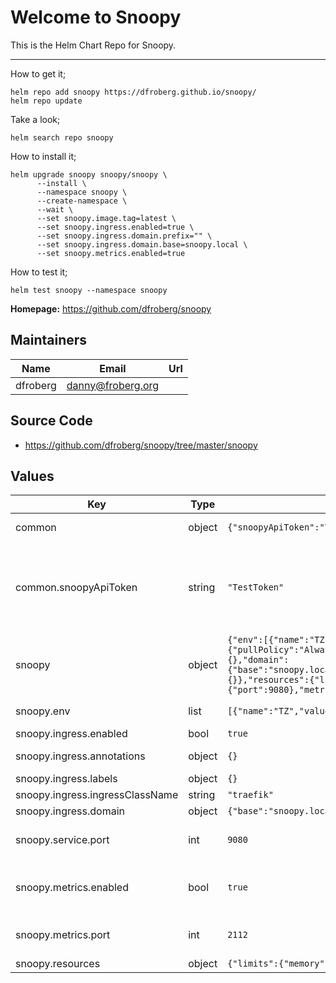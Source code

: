 # Welcome to Snoopy
This is the Helm Chart Repo for Snoopy.

---
How to get it;
~~~
helm repo add snoopy https://dfroberg.github.io/snoopy/
helm repo update
~~~
Take a look;
~~~
helm search repo snoopy
~~~
How to install it;
~~~
helm upgrade snoopy snoopy/snoopy \
      --install \
      --namespace snoopy \
      --create-namespace \
      --wait \
      --set snoopy.image.tag=latest \
      --set snoopy.ingress.enabled=true \
      --set snoopy.ingress.domain.prefix="" \
      --set snoopy.ingress.domain.base=snoopy.local \
      --set snoopy.metrics.enabled=true
~~~
How to test it;
~~~
helm test snoopy --namespace snoopy
~~~

**Homepage:** <https://github.com/dfroberg/snoopy>

## Maintainers

| Name | Email | Url |
| ---- | ------ | --- |
| dfroberg | <danny@froberg.org> |  |

## Source Code

* <https://github.com/dfroberg/snoopy/tree/master/snoopy>

## Values

| Key | Type | Default | Description |
|-----|------|---------|-------------|
| common | object | `{"snoopyApiToken":"TestToken"}` | Common values for all services |
| common.snoopyApiToken | string | `"TestToken"` | This is optional, will be pupulated by a random string if not defined or already present in a secret. |
| snoopy | object | `{"env":[{"name":"TZ","value":"Europe/Stockholm"}],"image":{"pullPolicy":"Always","repository":"dfroberg/pleo-snoopy","tag":"latest"},"ingress":{"annotations":{},"domain":{"base":"snoopy.local","prefix":"","suffix":""},"enabled":true,"ingressClassName":"traefik","labels":{}},"resources":{"limits":{"memory":"1024Mi"},"requests":{"memory":"1024Mi"}},"service":{"port":9080},"metrics":{"enabled":true,"port":2112}}` | Values for snoopy service |
| snoopy.env | list | `[{"name":"TZ","value":"Europe/Stockholm"}]` | Environment vars to set |
| snoopy.ingress.enabled | bool | `true` | Enable ingress |
| snoopy.ingress.annotations | object | `{}` | Ingress annotations |
| snoopy.ingress.labels | object | `{}` | Ingress labels |
| snoopy.ingress.ingressClassName | string | `"traefik"` | IngressClassname |
| snoopy.ingress.domain | object | `{"base":"snoopy.local","prefix":"","suffix":""}` | Build host string |
| snoopy.service.port | int | `9080` | Port number (Defaults to 9080) |
| snoopy.metrics.enabled | bool | `true` | Enable if you wish to enable prometheus metrics |
| snoopy.metrics.port | int | `2112` | Port number (Defaults to 2112) |
| snoopy.resources | object | `{"limits":{"memory":"1024Mi"},"requests":{"memory":"1024Mi"}}` | Resource limits |


